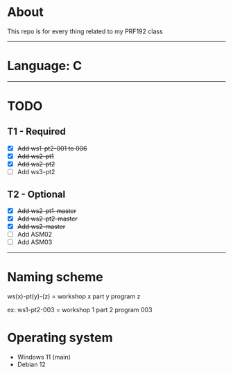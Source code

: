 # About
This repo is for every thing related to my PRF192 class
***
# Language: C
***

# TODO
## T1 - Required
- [x] ~~Add ws1-pt2-001 to 006~~
- [x] ~~Add ws2-pt1~~
- [x] ~~Add ws2-pt2~~
- [ ] Add ws3-pt2

## T2 - Optional
- [x] ~~Add ws2-pt1-master~~
- [x] ~~Add ws2-pt2-master~~
- [x] ~~Add ws2-master~~
- [ ] Add ASM02
- [ ] Add ASM03
***

# Naming scheme
ws(x)-pt(y)-(z) = workshop x part y program z

ex: ws1-pt2-003 = workshop 1 part 2 program 003

# Operating system
- Windows 11 (main)
- Debian 12

